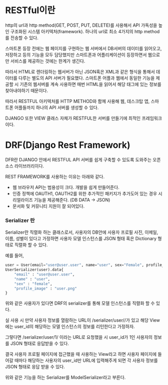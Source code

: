 # RESTful이란

http의 url과 http method(GET, POST, PUT, DELETE)를 사용해서 API 가독성을 높인 구조화된 시스템 아키텍처(framework). 하나의 url로 최소 4가지의 http method를 전송할 수 있다.



스마트폰 등장 전에는 웹 페이지를 구현하는 웹 서버에서 DB서버의 데이터를 읽어오고, 저장하고 등의 기능을 모두 담당했지만 스마트폰과 어플리케이션이 등장하면서 웹으로만 서비스를 제공하는 것에는 한계가 생긴다.



따라서 HTML로 렌더링하는 웹서버가 아닌 JSON혹은 XML과 같은 형식을 통해서 데이터를 다루는 별도의 API 서버가 필요했다. 스마트폰 어플과 웹에서 동일한 기능을 제공할 시 기존의 웹서버를 계속 사용하면 매번 HTML을 읽어서 해당 태그에 있는 정보를 찾아내야하기 때문이다.



따라서 RESTFUL 아키텍처를 HTTP METHOD와 함께 사용해 웹, 데스크탑 앱, 스마트폰 어플들까지 하나의 API 서버를 생성할 수 있다.



DJANGO 또한 VIEW 클래스 자체가 RESTFUL한 서버를 만들기에 최적인 프레임워크이다.



# DRF(Django Rest Framework)

DFR란 DJANGO 안에서 RESTFUL API 서버를 쉽게 구축할 수 있도록 도와주는 오픈소스 라이브러리이다.



REST FRAMEWORK를 사용하는 이유는 아래와 같다.

- 웹 브라우저 API는 범용성이 크다. 개발을 쉽게 만들어준다.
- 인증 정책에 OAUTH1, OAUTH2를 위한 추가적인 패키지가 추가도어 있는 경우 시리얼라이즈 기능을 제공해준다. (DB DATA -> JSON)
- 문서화 및 커뮤니티 지원이 잘 되어있다.



### Serializer 란

Serializer란 직렬화 하는 클래스로서, 사용자의 DB안에 사용자 프로필 사진, 이메일, 이름, 성별이 있다고 가정하면 사용자 모델 인스턴스를 JSON 형태 혹은 Dictionary 형태로 직렬화 할 수 있다.

예를 들어,

```python
user = User(email="user@user.user", name="user", sex="Female", profile_image="user.png")
UserSerializer(user).data{
	"email" : "user@user.user",
    "name" : "user",
    "sex" : "female",
    "profile_image" : "user.png"
}
```

위와 같은 사용자가 있다면 DRF의 serializer를 통해 모델 인스턴스를 직렬화 할 수 있다.



실 사용 시 만약 사용자 정보를 열람하는 URL이 /serializer/user/<user id>/가 있고 해당 View에는 user_id의 해당하는 모델 인스턴스의 정보를 리턴한다고 가정하자. 

그렇다면 /serializer/user/1/ 이라는 URL로 요청했을 시 user_id가 1인 사용자의 정보를 JSON 형태로 응답받을 수 있다.

결국 사용자 프로필 페이지에 접근했을 때 사용하는 View라고 하면 사용자 페이지에 들어갈 때마다 해당하는 사용자의 user_id만 URL에 입력해주게 되면 각 사용자 정보를 JSON 형태로 응답 받을 수 있다.

위와 같은 기능을 하는 Serializer를 ModelSerializer라고 부른다.



